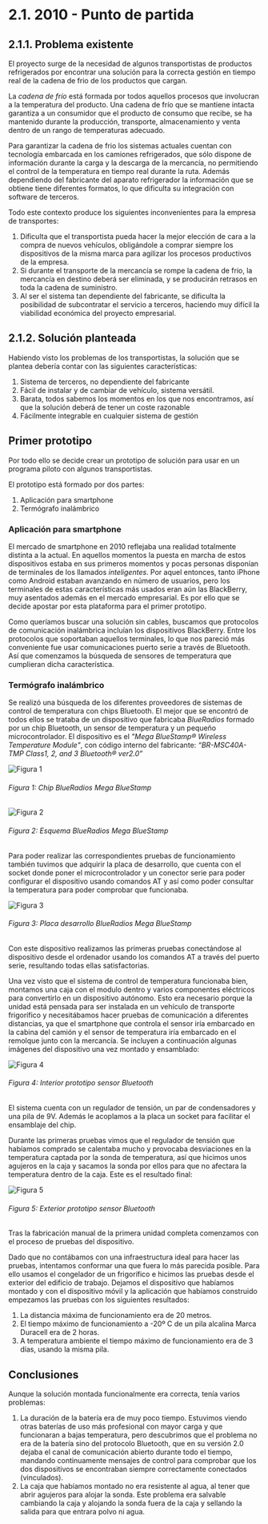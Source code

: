 # 2.1. 2010 - Punto de partida

## 2.1.1. Problema existente

El proyecto surge de la necesidad de algunos transportistas de productos refrigerados por encontrar una solución para la correcta gestión en tiempo real de la cadena de frio de los productos que cargan.

La *cadena de frío* está formada por todos aquellos procesos que involucran a la temperatura del producto. Una cadena de frío que se mantiene intacta garantiza a un consumidor que el producto de consumo que recibe, se ha mantenido durante la producción, transporte, almacenamiento y venta dentro de un rango de temperaturas adecuado.

Para garantizar la cadena de frio los sistemas actuales cuentan con tecnología embarcada en los camiones refrigerados, que sólo dispone de información durante la carga y la descarga de la mercancía, no permitiendo el control de la temperatura en tiempo real durante la ruta. Además dependiendo del fabricante del aparato refrigerador la información que se obtiene tiene diferentes formatos, lo que dificulta su integración con software de terceros.

Todo este contexto produce los siguientes inconvenientes para la empresa de transportes:

1. Dificulta que el transportista pueda hacer la mejor elección de cara a la compra de nuevos vehículos, obligándole a comprar siempre los dispositivos de la misma marca para agilizar los procesos productivos de la empresa.
2.	Si durante el transporte de la mercancía se rompe la cadena de frio, la mercancía en destino deberá ser eliminada, y se producirán retrasos en toda la cadena de suministro.
3.	Al ser el sistema tan dependiente del fabricante, se dificulta la posibilidad de subcontratar el servicio a terceros, haciendo muy difícil la viabilidad económica del proyecto empresarial.

## 2.1.2. Solución planteada

Habiendo visto los problemas de los transportistas, la solución que se plantea debería contar con las siguientes características:

1.	Sistema de terceros, no dependiente del fabricante
2.	Fácil de instalar y de cambiar de vehículo, sistema versátil.
3.	Barata, todos sabemos los momentos en los que nos encontramos, así que la solución deberá de tener un coste razonable
4.	Fácilmente integrable en cualquier sistema de gestión

## Primer prototipo

Por todo ello se decide crear un prototipo de solución para usar en un programa piloto con algunos transportistas.

El prototipo está formado por dos partes:

1. Aplicación para smartphone
2. Termógrafo inalámbrico

### Aplicación para smartphone

El mercado de smartphone en 2010 reflejaba una realidad totalmente distinta a la actual. En aquellos momentos la puesta en marcha de estos dispositivos estaba en sus primeros momentos y pocas personas disponían de terminales de los llamados *inteligentes*. Por aquel entonces, tanto iPhone como Android estaban avanzando en número de usuarios, pero los terminales de estas características más usados eran aún las BlackBerry, muy asentados además en el mercado empresarial. Es por ello que se decide apostar por esta plataforma para el primer prototipo.

Como queríamos buscar una solución sin cables, buscamos que protocolos de comunicación inalámbrica incluían los dispositivos BlackBerry. Entre los protocolos que soportaban aquellos terminales, lo que nos pareció más conveniente fue usar comunicaciones puerto serie a través de Bluetooth. Así que comenzamos la búsqueda de sensores de temperatura que cumplieran dicha característica.

### Termógrafo inalámbrico

Se realizó una búsqueda de los diferentes proveedores de sistemas de control de temperatura con chips Bluetooth. El mejor que se encontró de todos ellos se trataba de un dispositivo que fabricaba *BlueRadios* formado por un chip Bluetooth, un sensor de temperatura y un pequeño microcontrolador. El dispositivo es el *"Mega BlueStamp® Wireless Temperature Module"*, con código interno del fabricante: *“BR-MSC40A-TMP Class1, 2, and 3 Bluetooth® ver2.0”*

![Figura 1](./imagenes/blueradios_chip.jpg)
###### *Figura 1: Chip BlueRadios Mega BlueStamp*

![Figura 2](./imagenes/blueradios_esquema.jpg)
###### *Figura 2: Esquema BlueRadios Mega BlueStamp*

Para poder realizar las correspondientes pruebas de funcionamiento también tuvimos que adquirir la placa de desarrollo, que cuenta con el socket donde poner el microcontrolador y un conector serie para poder configurar el dispositivo usando comandos AT y así como poder consultar la temperatura para poder comprobar que funcionaba.

![Figura 3](./imagenes/blueradios_placa_desarrollo.jpg)
###### *Figura 3: Placa desarrollo BlueRadios Mega BlueStamp*

Con este dispositivo realizamos las primeras pruebas conectándose al dispositivo desde el ordenador usando los comandos AT a través del puerto serie, resultando todas ellas satisfactorias.

Una vez visto que el sistema de control de temperatura funcionaba bien, montamos una caja con el modulo dentro y varios componentes eléctricos para convertirlo en un dispositivo autónomo. Esto era necesario porque la unidad está pensada para ser instalada en un vehículo de transporte frigorífico y necesitábamos hacer pruebas de comunicación a diferentes distancias, ya que el smartphone que controla el sensor iría embarcado en la cabina del camión y el sensor de temperatura iría embarcado en el remolque junto con la mercancía. Se incluyen a continuación algunas imágenes del dispositivo una vez montado y ensamblado:

![Figura 4](./imagenes/prototipo_bluetooth_interior.jpg)
###### *Figura 4: Interior prototipo sensor Bluetooth*

El sistema cuenta con un regulador de tensión, un par de condensadores y una pila de 9V. Además le acoplamos a la placa un socket para facilitar el ensamblaje del chip.

Durante las primeras pruebas vimos que el regulador de tensión que habíamos comprado se calentaba mucho y provocaba desviaciones en la temperatura captada por la sonda de temperatura, así que hicimos unos agujeros en la caja y sacamos la sonda por ellos para que no afectara la temperatura dentro de la caja. Este es el resultado final:

![Figura 5](./imagenes/prototipo_bluetooth_exterior.jpg)
###### *Figura 5: Exterior prototipo sensor Bluetooth*

Tras la fabricación manual de la primera unidad completa comenzamos con el proceso de pruebas del dispositivo.

Dado que no contábamos con una infraestructura ideal para hacer las pruebas, intentamos conformar una que fuera lo más parecida posible. Para ello usamos el congelador de un frigorífico e hicimos las pruebas desde el exterior del edificio de trabajo. Dejamos el dispositivo que habíamos montado y con el dispositivo móvil y la aplicación que habíamos construido empezamos las pruebas con los siguientes resultados:

1.	La distancia máxima de funcionamiento era de 20 metros.
2.	El tiempo máximo de funcionamiento a -20º C de un pila alcalina Marca Duracell era de 2 horas.
3.	A temperatura ambiente el tiempo máximo de funcionamiento era de 3 días, usando la misma pila.

## Conclusiones
Aunque la solución montada funcionalmente era correcta, tenía varios problemas:

1.	La duración de la batería era de muy poco tiempo. Estuvimos viendo otras baterías de uso más profesional con mayor carga y  que funcionaran a bajas temperatura, pero descubrimos que el problema no era de la batería sino del protocolo Bluetooth, que en su versión 2.0 dejaba el canal de comunicación abierto durante todo el tiempo, mandando continuamente mensajes de control para comprobar que los dos dispositivos se encontraban siempre correctamente conectados (vinculados).
2.	La caja que habíamos montado no era resistente al agua, al tener que abrir agujeros para alojar la sonda. Este problema era salvable cambiando la caja y alojando la sonda fuera de la caja y sellando la salida para que entrara polvo ni agua.

